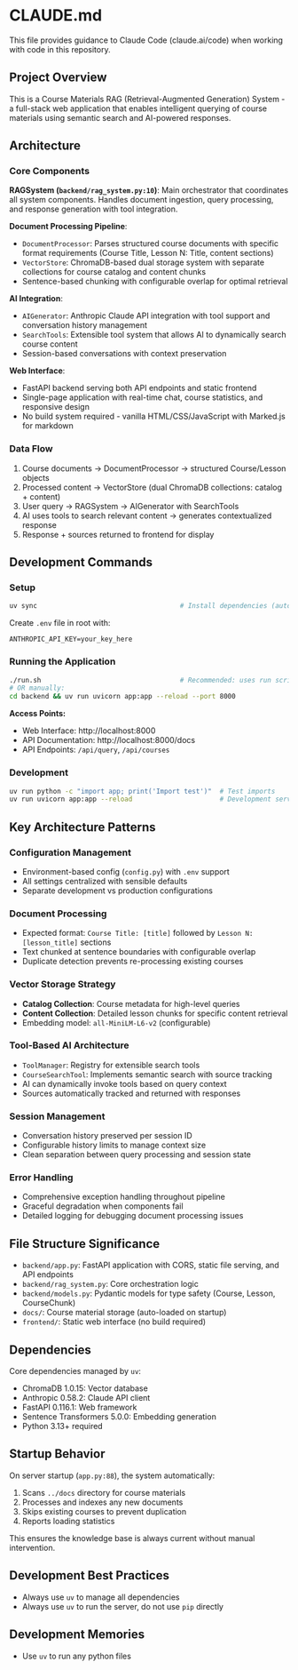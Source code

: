 # CLAUDE.md

This file provides guidance to Claude Code (claude.ai/code) when working with code in this repository.

## Project Overview

This is a Course Materials RAG (Retrieval-Augmented Generation) System - a full-stack web application that enables intelligent querying of course materials using semantic search and AI-powered responses.

## Architecture

### Core Components

**RAGSystem (`backend/rag_system.py:10`)**: Main orchestrator that coordinates all system components. Handles document ingestion, query processing, and response generation with tool integration.

**Document Processing Pipeline**:
- `DocumentProcessor`: Parses structured course documents with specific format requirements (Course Title, Lesson N: Title, content sections)
- `VectorStore`: ChromaDB-based dual storage system with separate collections for course catalog and content chunks
- Sentence-based chunking with configurable overlap for optimal retrieval

**AI Integration**:
- `AIGenerator`: Anthropic Claude API integration with tool support and conversation history management
- `SearchTools`: Extensible tool system that allows AI to dynamically search course content
- Session-based conversations with context preservation

**Web Interface**:
- FastAPI backend serving both API endpoints and static frontend
- Single-page application with real-time chat, course statistics, and responsive design
- No build system required - vanilla HTML/CSS/JavaScript with Marked.js for markdown

### Data Flow

1. Course documents → DocumentProcessor → structured Course/Lesson objects
2. Processed content → VectorStore (dual ChromaDB collections: catalog + content)
3. User query → RAGSystem → AIGenerator with SearchTools
4. AI uses tools to search relevant content → generates contextualized response
5. Response + sources returned to frontend for display

## Development Commands

### Setup
```bash
uv sync                                    # Install dependencies (auto-handles Python 3.13)
```

Create `.env` file in root with:
```
ANTHROPIC_API_KEY=your_key_here
```

### Running the Application
```bash
./run.sh                                   # Recommended: uses run script
# OR manually:
cd backend && uv run uvicorn app:app --reload --port 8000
```

**Access Points:**
- Web Interface: http://localhost:8000
- API Documentation: http://localhost:8000/docs
- API Endpoints: `/api/query`, `/api/courses`

### Development
```bash
uv run python -c "import app; print('Import test')"  # Test imports
uv run uvicorn app:app --reload                      # Development server with hot reload
```

## Key Architecture Patterns

### Configuration Management
- Environment-based config (`config.py`) with `.env` support
- All settings centralized with sensible defaults
- Separate development vs production configurations

### Document Processing
- Expected format: `Course Title: [title]` followed by `Lesson N: [lesson_title]` sections
- Text chunked at sentence boundaries with configurable overlap
- Duplicate detection prevents re-processing existing courses

### Vector Storage Strategy
- **Catalog Collection**: Course metadata for high-level queries
- **Content Collection**: Detailed lesson chunks for specific content retrieval
- Embedding model: `all-MiniLM-L6-v2` (configurable)

### Tool-Based AI Architecture
- `ToolManager`: Registry for extensible search tools
- `CourseSearchTool`: Implements semantic search with source tracking
- AI can dynamically invoke tools based on query context
- Sources automatically tracked and returned with responses

### Session Management
- Conversation history preserved per session ID
- Configurable history limits to manage context size
- Clean separation between query processing and session state

### Error Handling
- Comprehensive exception handling throughout pipeline
- Graceful degradation when components fail
- Detailed logging for debugging document processing issues

## File Structure Significance

- `backend/app.py`: FastAPI application with CORS, static file serving, and API endpoints
- `backend/rag_system.py`: Core orchestration logic
- `backend/models.py`: Pydantic models for type safety (Course, Lesson, CourseChunk)
- `docs/`: Course material storage (auto-loaded on startup)
- `frontend/`: Static web interface (no build required)

## Dependencies

Core dependencies managed by `uv`:
- ChromaDB 1.0.15: Vector database
- Anthropic 0.58.2: Claude API client
- FastAPI 0.116.1: Web framework
- Sentence Transformers 5.0.0: Embedding generation
- Python 3.13+ required

## Startup Behavior

On server startup (`app.py:88`), the system automatically:
1. Scans `../docs` directory for course materials
2. Processes and indexes any new documents
3. Skips existing courses to prevent duplication
4. Reports loading statistics

This ensures the knowledge base is always current without manual intervention.

## Development Best Practices

- Always use `uv` to manage all dependencies
- Always use `uv` to run the server, do not use `pip` directly

## Development Memories

- Use `uv` to run any python files
